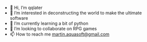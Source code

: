 - 👋 Hi, I’m qqlater
- 👀 I’m interested in deconstructing the world to make the ultimate software
- 🌱 I’m currently learning a bit of python
- 💞️ I’m looking to collaborate on RPG games
- 📫 How to reach me martin.aquasoft@gmail.com

<!---
mBeratarvide/mBeratarvide is a ✨ special ✨ repository because its `README.md` (this file) appears on your GitHub profile.
You can click the Preview link to take a look at your changes.
--->
